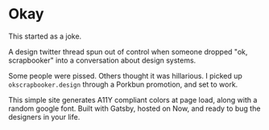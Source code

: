 # Okay

This started as a joke. 

A design twitter thread spun out of control when someone dropped "ok, scrapbooker" into a conversation about design systems. 

Some people were pissed. Others thought it was hillarious. I picked up `okscrapbooker.design` through a Porkbun promotion, and set to work. 

This simple site generates A11Y compliant colors at page load, along with a random google font. Built with Gatsby, hosted on Now, and ready to bug the designers in your life. 